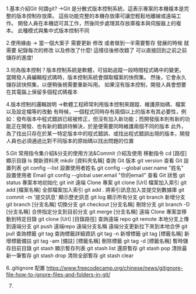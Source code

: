 1.基本介紹Git
何謂git?
->Git 是分散式版本控制系統，這表示專案的本機複本是完整的版本控制存放庫。 這些功能完整的本機存放庫可讓您輕鬆地離線或遠端工作。 開發人員在本機認可其工作，然後同步處理其存放庫複本與伺服器上的複本。 此種模式與集中式版本控制不同

2.使用緣由
-> 當一個大案子 需要更新 修改 或者做到一半需要暫存 發展的時候 就需要 紀錄每次的修改 以及修改了什麼! 這樣往後修改錯了 可以直接回到之前之前 儲存的進度!

3.何為版本控制？版本控制系統是軟體，可協助追蹤一段時間程式碼中的變更。 當開發人員編輯程式碼時，版本控制系統會擷取檔案的快照集。 然後，它會永久儲存該快照集，以便稍後視需要重新叫用。 如果沒有版本控制，開發人員會想要在其電腦上保留多個程式碼複本

4.版本控制的邏輯說明
->軟體工程師常利用版本控制來跟蹤、維護原始碼、檔案以及設定檔等的改動
有時候，一個程式同時存有兩個以上的版本有其必要性，例如：發布版本中程式錯誤已經被修正，但沒有加入新功能；而開發版本則有新的功能正在開發、也有新的錯誤待解決，於是便需要同時維護兩個不同的版本
此外，為了找出只存在於某一特定版本中的程式錯誤、或找出程式錯誤出現的版本，開發人員也必須通過比對不同版本的原始碼以找出問題的位置

5.Git 常用指令集介紹&分支的使用方法&Commit 介紹及使用
移動指令 cd [路徑]
顯示目錄 ls
開新資料夾 mkdir [資料夾名稱]
查詢 Git 版本 git version
查看 Git 設置列表 git config --list
設置使用者姓名 git config --global user.name "姓名"
設置使用者 Email git config --global user.email "你的email"
查看 Git 狀態 git status
專案本地初始化 git init
遠端 Clone 專案 git clone [Url]
檔案加入索引 git add [檔案名稱]
全部檔案加入索引 git add .
將索引訊息加入並提交到數據庫 git commit -m '提交訊息'
顯示歷史訊息 git log
顯示所有分支 git branch
新增分支 git branch [分支名稱]
切換分支 git checkout [分支名稱]
刪除分支 git branch -D [分支名稱]
合併指定分支到目前分支 git merge [分支名稱]
遠端 Clone 專案並移動到特定目錄 git clone [Url] [目錄路徑]
查詢遠端 repo git remote
本地分支上傳到遠端分支 git push 遠端repo 遠端分支名稱
遠端分支更新拉下來到本地合併 git pull
查詢標籤 git tag
查詢標籤詳細資訊 git tag -n
新增標籤 git tag [標籤名稱]
新增標籤備註 git tag -am [備註] [標籤名稱]
刪除標籤 git tag -d [標籤名稱]
暫時儲存目前目錄 git stash
顯示暫存列表 git stash list
還原暫存 git stash pop
清除最新一筆暫存 git stash drop
清除全部暫存 git stash clear

6..gitignore 配置
https://www.freecodecamp.org/chinese/news/gitignore-file-how-to-ignore-files-and-folders-in-git/

7.
